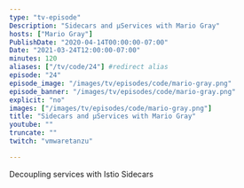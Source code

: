 ```yaml
---
type: "tv-episode"
Description: "Sidecars and μServices with Mario Gray"
hosts: ["Mario Gray"]
PublishDate: "2020-04-14T00:00:00-07:00"
Date: "2021-03-24T12:00:00-07:00"
minutes: 120
aliases: ["/tv/code/24"] #redirect alias
episode: "24"
episode_image: "/images/tv/episodes/code/mario-gray.png"
episode_banner: "/images/tv/episodes/code/mario-gray.png"
explicit: "no"
images: ["/images/tv/episodes/code/mario-gray.png"]
title: "Sidecars and μServices with Mario Gray"
youtube: ""
truncate: ""
twitch: "vmwaretanzu"

---
```


Decoupling services with Istio Sidecars